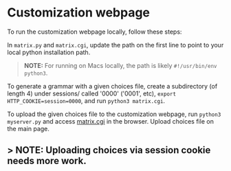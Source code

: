 # Customization webpage

To run the customization webpage locally, follow these steps:

In `matrix.py` and `matrix.cgi`, update the path on the first line to point
to your local python installation path.

> **NOTE:** For running on Macs locally, the path is likely `#!/usr/bin/env python3`.

To generate a grammar with a given choices file, create a subdirectory (of length 4)
under sessions/ called '0000' ('0001', etc), `export HTTP_COOKIE=session=0000`,
and run `python3 matrix.cgi`.

To upload the given choices file to the customization webpage, run `python3 myserver.py`
and access [matrix.cgi](127.0.0.1:9000/matrix.cgi) in the browser. Upload choices
file on the main page.

## > **NOTE:** Uploading choices via session cookie needs more work.
